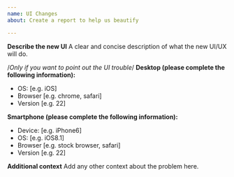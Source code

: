 ```yaml
---
name: UI Changes
about: Create a report to help us beautify

---
```


**Describe the new UI**
A clear and concise description of what the new UI/UX will do.

/*Only if you want to point out the UI trouble*/
**Desktop (please complete the following information):**
 - OS: [e.g. iOS]
 - Browser [e.g. chrome, safari]
 - Version [e.g. 22]

**Smartphone (please complete the following information):**
 - Device: [e.g. iPhone6]
 - OS: [e.g. iOS8.1]
 - Browser [e.g. stock browser, safari]
 - Version [e.g. 22]

**Additional context**
Add any other context about the problem here.
